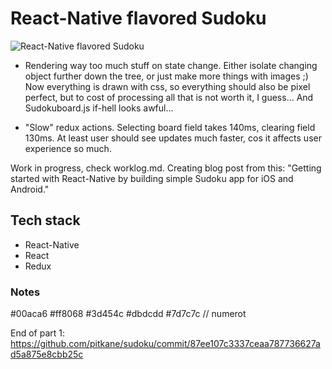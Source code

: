 React-Native flavored Sudoku
=======================

![React-Native flavored Sudoku](https://drive.google.com/uc?export=download&id=0BwWdduICTQArdmswdWh0LXVuWXM)


- Rendering way too much stuff on state change. Either isolate changing object further down the tree, or just make more things with images ;) Now everything is drawn with css, so everything should also be pixel perfect, but to cost of processing all that is not worth it, I guess... And Sudokuboard.js if-hell looks awful...  

- "Slow" redux actions. Selecting board field takes 140ms, clearing field 130ms. At least user should see updates much faster, cos it affects user experience so much. 

Work in progress, check worklog.md. Creating blog post from this: "Getting started with React-Native by building simple Sudoku app for iOS and Android."


## Tech stack
* React-Native
* React
* Redux

### Notes

#00aca6
#ff8068
#3d454c
#dbdcdd
#7d7c7c // numerot

End of part 1: https://github.com/pitkane/sudoku/commit/87ee107c3337ceaa787736627ad5a875e8cbb25c

